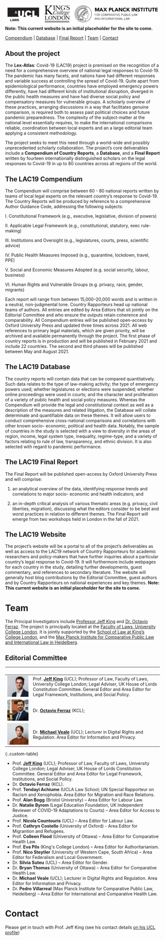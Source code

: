 ![logos](/img/logos.png)
**Note: This current website is an initial placeholder for the site to come.**

[Compendium](#the-lac19-compendium) | [Database](#the-lac19-database) | [Final Report](#the-lac19-final-report) | [Team](#team) | [Contact](#contact)

## About the project
The **Lex-Atlas**: Covid-19 (LAC19) project is premised on the recognition of a need for a comprehensive overview of national legal responses to Covid-19. The pandemic has many facets, and nations have had different responses and variable success at controlling the spread of Covid-19. Quite apart from epidemiological performance, countries have employed emergency powers differently, have had different kinds of institutional disruption, diverged in the public health measures and have had diverse social policy and compensatory measures for vulnerable groups. A scholarly overview of these practices, arranging discussions in a way that facilitates genuine comparison, is required both to assess past political choices and future pandemic preparedness. The complexity of the subject-matter at the national level essentially requires, to make the international comparisons reliable, coordination between local experts and an a large editorial team applying a consistent methodology. 

The project seeks to meet this need through a world-wide and possibly unprecedented scholarly collaboration. The project’s core deliverables include a **Compendium of Country Reports**, a **Database**, and a **Final Report** written by fourteen internationally distinguished scholars on the legal responses to Covid-19 in up to 80 countries across all regions of the world.

## The LAC19 Compendium
The Compendium will comprise between 60 - 80 national reports written by teams of local legal experts on the relevant country’s response to Covid-19. The Country Reports will be produced by reference to a comprehensive Author Guidance Code, addressing the following subjects: 

I. Constitutional Framework (e.g., executive, legislative, division of powers)  

II. Applicable Legal Framework (e.g., constitutional, statutory, exec rule-making)  

III. Institutions and Oversight (e.g., legislatures, courts, press, scientific advice)  

IV. Public Health Measures Imposed (e.g., quarantine, lockdown, travel, PPE)  

V. Social and Economic Measures Adopted (e.g. social security, labour, business)  

VI. Human Rights and Vulnerable Groups (e.g. privacy, race, gender, migrants)  

Each report will range from between 15,000–20,000 words and is written in a neutral, non-judgmental tone.  Country Rapporteurs head up national teams of authors.  All entries are edited by Area Editors that sit jointly on the Editorial Committee and who ensure the outputs retain coherence and comparability.  All Compendium entries will be published open-access by Oxford University Press and updated three times across 2021.  All web references to primary legal materials, which are given priority, will be archived and available permanently through the project. The first phase of country reports is in production and will be published in February 2021 and include 22 countries.  The second and third phases will be published between May and August 2021. 

## The LAC19 Database
The country reports will contain data that can be compared quantitatively. Such data relates to the type of law-making activity; the type of emergency powers used; whether legislatures or elections were suspended; whether online proceedings were used in courts; and the character and proliferation of a variety of public health and social policy measures.  Whereas the Compendium will provide the legal and constitutional context as well as a description of the measures and related litigation, the Database will collate determinate and quantifiable data on these themes. It will allow users to conduct comprehensive cross-national comparisons and correlations with other known socio- economic, political and health data. Notably, the sample of countries in the study is selected with a view to diversity in the areas of region, income, legal system type, inequality, regime-type, and a variety of factors relating to rule of law, transparency, and ethnic division. It is also selected with regard to pandemic performance. 

## The LAC19 Final Report
The Final Report will be published open-access by Oxford University Press and will comprise:  

1. an analytical overview of the data, identifying response trends and correlations to major socio- economic and health indicators; and 

2. an in-depth critical analysis of various thematic areas (e.g. privacy, civil liberties, migration), discussing what the editors consider to be best and worst practices in relation to different themes.  The Final Report will emerge from two workshops held in London in the fall of 2021.  

## The LAC19 Website
The project’s website will be a portal to all of the project’s deliverables as well as access to the LAC19 network of Country Rapporteurs for academic researchers and policy-makers that have further inquiries about a particular country’s legal response to Covid-19.  It will furthermore include webpages for each country in the study, detailing further developments, guest commentary, and references to secondary literature.  The website will generally host blog contributions by the Editorial Committee, guest authors and by Country Rapporteurs on national experiences and key themes. 
**Note: This current website is an initial placeholder for the site to come.**

# Team
The Principal Investigators include [Professor Jeff King](https://www.ucl.ac.uk/laws/people/prof-jeff-king) and [Dr. Octavio Ferraz](https://www.kcl.ac.uk/people/dr-octavio-ferraz).  The project is principally located at the [Faculty of Laws, University College London](https://laws.ucl.ac.uk).  It is jointly supported by the [School of Law at King’s College London](https://www.kcl.ac.uk/law), and the [Max Planck Institute for Comparative Public Law and International Law in Heidelberg](https://www.mpil.de/en/pub/news.cfm).   
## Editorial Committee

|<img width=300/>| |
|         ---: |:--- |
| ![photo](/img/profiles/jeffking.jpg) | Prof. [**Jeff King**](https://www.ucl.ac.uk/laws/people/prof-jeff-king) (UCL); Professor of Law, Faculty of Laws, University College London; Legal Adviser, UK House of Lords Constitution Committee. General Editor and Area Editor for Legal Framework, Institutions, and Social Policy. |
| ![photo](/img/profiles/octavioferraz.png) | Dr. [**Octavio Ferraz**](https://www.kcl.ac.uk/people/dr-octavio-ferraz) (KCL); |
| ![photo](/img/profiles/michaelveale.png) | Dr. [**Michael Veale**](https://www.ucl.ac.uk/laws/people/dr-michael-veale) (UCL); Lecturer in Digital Rights and Regulation. Area Editor for Information and Privacy. |
{:.custom-table}


* Prof. [**Jeff King**](https://www.ucl.ac.uk/laws/people/prof-jeff-king) (UCL); Professor of Law, Faculty of Laws, University College London; Legal Adviser, UK House of Lords Constitution Committee. General Editor and Area Editor for Legal Framework, Institutions, and Social Policy.
* Dr. **Octavio Ferraz** (KCL).
* Prof. **Tendayi Achiume** (UCLA Law School; UN Special Rapporteur on Racism and Xenophobia. Area Editor for Migration and Race Relations.  
* Prof. **Alan Bogg** (Bristol University) – Area Editor for Labour Law.
* Dr. **Natalie Byrom** (Legal Education Foundation, UK Independent Reviewer of COVID-19 Adaptations to Courts) – Area Editor for Access to Justice.
* Prof. **Nicola Countouris** (UCL) – Area Editor for Labour Law.
* Prof. **Cathryn Costello** (University of Oxford) - Area Editor for Migrantion and Refugees.  
* Prof. **Colleen Flood** (University of Ottawa) – Area Editor for Comparative Health Law.
* Prof. **Eva Pils** (King's College London) – Area Editor for Authoritarianism.
* Prof. **Nico Steytler** (University of Western Cape, South Africa) – Area Editor for Federalism and Local Government.
* Dr. **Silvia Suteu** (UCL) – Area Editor for Gender.
* Dr. **Bryan Thomas** (University of Ottawa) – Area Editor for Comparative Health Law.
* Dr. **Michael Veale** (UCL); Lecturer in Digital Rights and Regulation. Area Editor for Information and Privacy. 
* Dr. **Pedro Villarreal** (Max Planck Institute for Comparative Public Law, Heidelberg) – Area Editor for International and Comparative Health Law.

# Contact
Please get in touch with Prof. Jeff King (see his contact details [on his UCL profile](https://www.ucl.ac.uk/laws/people/prof-jeff-king))

